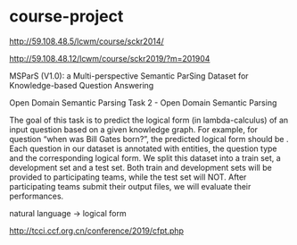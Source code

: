 # course-project


http://59.108.48.5/lcwm/course/sckr2014/

http://59.108.48.12/lcwm/course/sckr2019/?m=201904

MSParS (V1.0): a Multi-perspective Semantic ParSing Dataset for Knowledge-based Question Answering      

Open Domain Semantic Parsing
Task 2 - Open Domain Semantic Parsing

The goal of this task is to predict the logical form (in lambda-calculus) of an input question based on a given knowledge graph. For example, for question “when was Bill Gates born?”, the predicted logical form should be . Each question in our dataset is annotated with entities, the question type and the corresponding logical form. We split this dataset into a train set, a development set and a test set. Both train and development sets will be provided to participating teams, while the test set will NOT. After participating teams submit their output files, we will evaluate their performances.

 
natural language -> logical form

http://tcci.ccf.org.cn/conference/2019/cfpt.php

